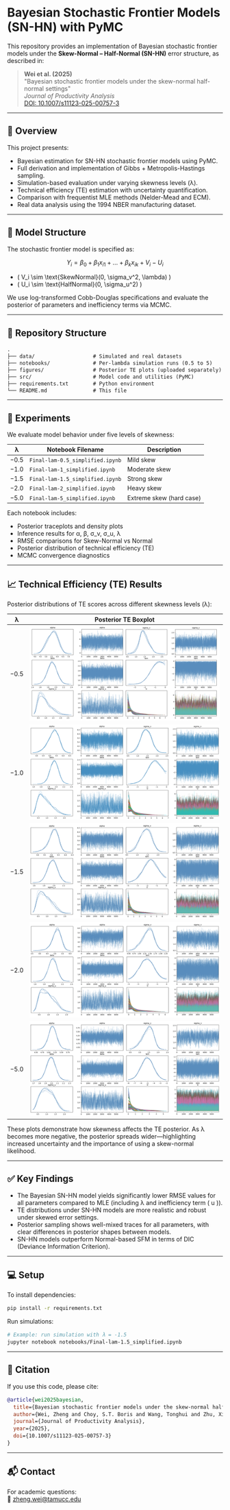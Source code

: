 # Bayesian Stochastic Frontier Models (SN-HN) with PyMC

This repository provides an implementation of Bayesian stochastic frontier models under the **Skew-Normal – Half-Normal (SN-HN)** error structure, as described in:

> **Wei et al. (2025)**  
> "Bayesian stochastic frontier models under the skew-normal half-normal settings"  
> _Journal of Productivity Analysis_  
> [DOI: 10.1007/s11123-025-00757-3](https://doi.org/10.1007/s11123-025-00757-3)

---

## 📌 Overview

This project presents:

- Bayesian estimation for SN-HN stochastic frontier models using PyMC.
- Full derivation and implementation of Gibbs + Metropolis-Hastings sampling.
- Simulation-based evaluation under varying skewness levels (λ).
- Technical efficiency (TE) estimation with uncertainty quantification.
- Comparison with frequentist MLE methods (Nelder-Mead and ECM).
- Real data analysis using the 1994 NBER manufacturing dataset.

---

## 🧠 Model Structure

The stochastic frontier model is specified as:

$$
Y_i = \beta_0 + \beta_1 x_{i1} + \dots + \beta_k x_{ik} + V_i - U_i
$$

- \( V_i \sim \text{SkewNormal}(0, \sigma_v^2, \lambda) \)
- \( U_i \sim \text{HalfNormal}(0, \sigma_u^2) \)

We use log-transformed Cobb-Douglas specifications and evaluate the posterior of parameters and inefficiency terms via MCMC.

---

## 📁 Repository Structure

```
.
├── data/                   # Simulated and real datasets
├── notebooks/              # Per-lambda simulation runs (0.5 to 5)
├── figures/                # Posterior TE plots (uploaded separately)
├── src/                    # Model code and utilities (PyMC)
├── requirements.txt        # Python environment
└── README.md               # This file
```

---

## 🔬 Experiments

We evaluate model behavior under five levels of skewness:

| λ       | Notebook Filename                | Description             |
|---------|----------------------------------|--------------------------|
| −0.5    | `Final-lam-0.5_simplified.ipynb` | Mild skew                |
| −1.0    | `Final-lam-1_simplified.ipynb`   | Moderate skew            |
| −1.5    | `Final-lam-1.5_simplified.ipynb` | Strong skew              |
| −2.0    | `Final-lam-2_simplified.ipynb`   | Heavy skew               |
| −5.0    | `Final-lam-5_simplified.ipynb`   | Extreme skew (hard case) |

Each notebook includes:

- Posterior traceplots and density plots
- Inference results for α, β, σ_v, σ_u, λ
- RMSE comparisons for Skew-Normal vs Normal
- Posterior distribution of technical efficiency (TE)
- MCMC convergence diagnostics

---

## 📈 Technical Efficiency (TE) Results

Posterior distributions of TE scores across different skewness levels (λ):

| λ       | Posterior TE Boxplot |
|---------|----------------------|
| −0.5    | ![](figures/tp0.5_resized.png) |
| −1.0    | ![](figures/tp1_resized.png)   |
| −1.5    | ![](figures/tp1.5_resized.png) |
| −2.0    | ![](figures/tp2_resized.png)   |
| −5.0    | ![](figures/tp5_resized.png)   |

These plots demonstrate how skewness affects the TE posterior. As λ becomes more negative, the posterior spreads wider—highlighting increased uncertainty and the importance of using a skew-normal likelihood.

---

## ✅ Key Findings

- The Bayesian SN-HN model yields significantly lower RMSE values for all parameters compared to MLE (including λ and inefficiency term \( u \)).
- TE distributions under SN-HN models are more realistic and robust under skewed error settings.
- Posterior sampling shows well-mixed traces for all parameters, with clear differences in posterior shapes between models.
- SN-HN models outperform Normal-based SFM in terms of DIC (Deviance Information Criterion).

---

## 💻 Setup

To install dependencies:

```bash
pip install -r requirements.txt
```

Run simulations:

```bash
# Example: run simulation with λ = -1.5
jupyter notebook notebooks/Final-lam-1.5_simplified.ipynb
```

---

## 📄 Citation

If you use this code, please cite:

```bibtex
@article{wei2025bayesian,
  title={Bayesian stochastic frontier models under the skew-normal half-normal settings},
  author={Wei, Zheng and Choy, S.T. Boris and Wang, Tonghui and Zhu, Xiaonan},
  journal={Journal of Productivity Analysis},
  year={2025},
  doi={10.1007/s11123-025-00757-3}
}
```

---

## 📬 Contact

For academic questions:  
📧 [zheng.wei@tamucc.edu](mailto:zheng.wei@tamucc.edu)
